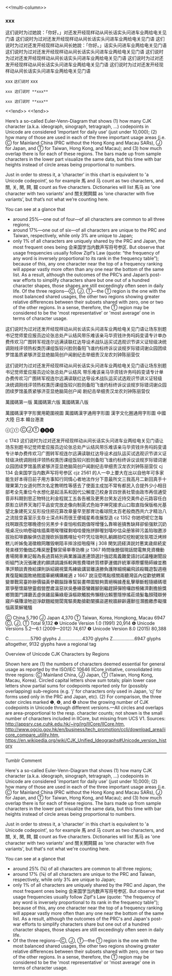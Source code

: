 
<<!multi-column>>

### xxx

这们说时为过她說：「你好。」对还发开经现样动从间长话实头问进车业两给电关见门语
这们说时为过对还发开经现样动从间长话实头问进车业两给电关见门语
这们说时为过对还发开经现样动从间长她說：「你好。」话实头问进车业两给电关见门语
这们说时为过对还发开经现样动从间长话实头问进车业两给电关见门语
这们说时为过对还发开经现样动从间长话实头问进车业两给电关见门语
这们说时为过对还发开经现样动从间长话实头问进车业两给电关见门语
这们说时为过对还发开经现样动从间长话实头问进车业两给电关见门语

xxx `这们说时` xxx

```
xxx 这们说时 **xxx**
```

```
xxx 这们说时 **xxx**
```

<<!end>>
<<!end>>



Here’s a so-called Euler-Venn-Diagram that shows (1) how many CJK character (a.k.a. ideograph, sinograph, tetragraph, …) codepoints in Unicode are considered ‘important for daily use’ (just under 10,000); (2) how many of those are used in each of the three important usage areas (i.e. Ⓒ for Mainland China (PRC without the Hong Kong and Macau SARs), Ⓙ for Japan, and Ⓣ for Taiwan, Hong Kong, and Macau); and (3) how much overlap there is for each of these regions. The bars made up from sample characters in the lower part visualize the same data, but this time with bar heights instead of circle areas being proportional to numbers.

Just in order to stress it, a 'character’ in this chart is equivalent to 'a Unicode codepoint’, so for example 馬 and 马 count as two characters, and 關, 关, 関, 闗, 𨶹 count as five characters. Dictionaries will list 馬马 as 'one character with two variants’ and 關关関闗𨶹 as 'one character with five variants’, but that’s not what we’re counting here.

You can see at a glance that

* around 25%—one out of four—of all characters are common to all three regions;
* around 17%—one out of six—of all characters are unique to the PRC and Taiwan,
  respectively, while only 3% are unique to Japan;
* only 1% of all characters are uniquely shared by the PRC and Japan, the most frequent ones being 会来国学当内数声写将号参区. But observe that usage frequencies usually follow Zipf’s Law (quote: “the frequency of any word is inversely proportional to its rank in the frequency table”); because of this, any one character near the top of a frequency ranking will appear vastly more often than any one near the bottom of the same list. As a result, although the outcomes of the PRC’s and Japan’s post-war efforts to simplify characters share but one out of a hundred character shapes, those shapes are still exceedingly often seen in daily life.
Of the three regions—Ⓒ, Ⓙ, Ⓣ—the Ⓣ region is the one with the most balanced shared usages, the other two regions showing greater relative differences between their subsets shared with zero, one or two of the other regions. In a sense, therefore, the Ⓣ region may be considered to be the 'most representative’ or 'most average’ one in terms of character usage.


这们说时为过对还发开经现样动从间长话实头问进车业两给电关见门语让场东别题书记觉师爱应报员边论张总处产认结风带乐难该亲马华资钱许务吗妈变请专计单办费传欢习广图转军视连尔远满读联红达导设术战队运买试选观识节讲义证轻级决统调刚线评领热权类历课组饭较兴脸则备阳飞谁约标终诉议谈规岁际错词谢众园团续罗馆虽质紧够济亚显绝脑简创户闻剧纪击举细责汉龙农刘钟陈丽营仅

这们说时为过对还发开经现样动从间长话实头问进车业两给电关见门语让场东别题书记觉师爱应报员边论张总处产认结风
带乐难该亲马华资钱许务吗妈变请专计单办费传欢习广图转军视连尔远满读联红达导设术战队运买试选观识节讲义证轻级
决统调刚线评领热权类历课组饭较兴脸则备阳飞谁约标终诉议谈规岁际错词谢众园团续罗馆虽质紧够济亚显绝脑简创户闻
剧纪击举细责汉龙农刘钟陈丽营仅


萬國碼第一版
萬國碼第六版
萬國碼第八版

萬國碼漢字字形實用範圍視圖
萬國碼漢字通用字形圖
漢字文化圈通用字形圖
中國大陸
日本
韓台港澳



ⓒⓙⓣ
ⒸⒿⓉ
❶❻❽


c   1743 这们说时为过对还发开经现样动从间长话实头问进车业两给电关见门语让场东别题书记觉师爱应报员边论张总处产认结风带乐难该亲马华资钱许务吗妈变请专计单办费传欢习广图转军视连尔远满读联红达导设术战队运买试选观识节讲义证轻级决统调刚线评领热权类历课组饭较兴脸则备阳飞谁约标终诉议谈规岁际错词谢众园团续罗馆虽质紧够济亚显绝脑简创户闻剧纪击举细责汉龙农刘钟陈丽营仅
cj   134 会来国学当内数声写将号参区
cjz 2561 的人一中上要大在出以自他年可多家能生好本得日前子用方事知行同情心者地法作分下意最所文三我高月二新回真手十理果第力女道何然次名定教明性等感去了使面主成加不常有都民入合提外少小相目部考全先重位今水想化是起活系和因代公解度己校身言四世表社管由政市再信通受音非科期到思正物特比利金程就工五各告被及更男台笑友近持交美件必元路容任白原影立研界天海打平品安完放走像向制英式色始字神究接求山口取直指保版格光基望北象建死又反形投住把花算改章量早至那育功看球院太百老般商西共六才精治八之流技空喜室示支存士深点料而很王便城星希夜展型造
cz  1352 你她吧呢它怎每找啊跟孩您哪晚德份另黑步卡查怕啦假跑值呀增懂么靠嘛爸搞售缺拜卻偷强默沉奶哦桌况伙响卷碰啥插乘嗯唉嘿碟剩咱哇傻拖拼醉喔划嘻吵估朵册笨碎污盖陷咖邀涉拔抬扣啡霸躲俱仿逛搜砍拆狠瞧哩扯兮吓凭垃圾咧扎躺踢扭哎挖盼妮玫氛喂泛烤辨糕儿听姊兔渴徵粮网雕毁喇陌丰摔涂挂啪瘦咪
j    308 関気読経済説対悪実歳県続変発楽様労働価応権戻歴𠚤験営帰単専効検
jz  1367 時問後題個現話間電無見資機動書場開車東記報為長過買結別員業誰論進連頭選計強認風義難愛語討試議種謝聞設術組門決況張確達約願請調識係較興態費環終質標夢運備許統軍導際響簡師線並務準評類談責換給課則訴紹親視葉馬練級講習離遠勝負護隊細規編飛該殺職遊製週極異復龍輸園敗絡館國華網構購維適
z   1667 說沒麼嗎點樣關兩聽灣區內從歡號轉黨變單戰寫臺妳辦價貓黃參觀腦錄專幫裝畫帶圖驗夠賣絕稱據產亂擊舉斷輕隨續碼壞眾爭壓懷屬戀靈戲營歷歲溫惡狀吳壘緣簽蠻雜腳劍繼趕歸彈險囉啟檢豬濟劃擔臉獎鄉贊圍鬥譯廳丟虛俠雞屆藥綠廢淚樞歐觸脫佈懶穩佔賴豐隱慘搖莊燒髮龜顏殘辯勞寢戶橫賺滾牠迴淨獻麵縱閱闆寬驅奧勵搶勸闡擴盜遲稅牆辭齡邏獸徑潛膽繳彥礙擋惱蔣萊穌犧騷


Ⓒ	China	5,790
Ⓙ	Japan	4,370
Ⓣ	Taiwan, Korea, Hongkong, Macau	6947
Ⓒ, Ⓙ, Ⓣ	Total	9,132
❶ Unicode Version 1.0 (1991)	20,914
❻ Unicode Versions 5.2—6.1 (2009—2012)	74,617
❽ Unicode Version 8.0 (2015)	80,388

C.................5790 glyphs
J.................4370 glyphs
Z.................6947 glyphs
altogether, 9132 glyphs have a regional tag


Overview of Unicode CJK Characters by Regions

Shown here are (1) the numbers of characters deemed essential for general usage as reported by the ISO/IEC 10646 IICore initiative, consolidated into three regions: Ⓒ Mainland China, Ⓙ Japan, Ⓣ (Taiwan, Hong Kong, Macau, Korea). Circled capital letters show sum totals; plain lower case letters show partial sums for codepoints reported only for (possibly overlapping) sub-regions (e.g. ‘j’ for characters only used in Japan, ‘cj’ for forms used only in the PRC and Japan, etc). (2) For comparison, the three outer circles marked ❶, ❻, and ❽ show the growing number of CJK codepoints in Unicode through different versions.—All circles and overlaps are area-proportional to the resp. character counts; not shown is the small number of characters included in IICore, but missing from UCS V1. Sources: http://appsrv.cse.cuhk.edu.hk/~irg/irg/IICore/IICore.htm, http://www.ogcio.gov.hk/en/business/tech_promotion/ccli/download_area/iicore_compare_utility.htm, https://en.wikipedia.org/wiki/CJK_Unified_Ideographs#Unicode_version_history


----------------------------
Tumblr Comment

Here's a so-called Euler-Venn-Diagram that shows (1) how many CJK character (a.k.a. ideograph, sinograph, tetragraph, ...) codepoints in Unicode are considered 'important for daily use' (just under 10,000); (2) how many of those are used in each of the three important usage areas (i.e. Ⓒ for Mainland China (PRC without the Hong Kong and Macau SARs), Ⓙ for Japan, and Ⓣ for Taiwan, Hong Kong, and Macau); and (3) how much overlap there is for each of these regions. The bars made up from sample characters in the lower part visualize the same data, but this time with bar heights instead of circle areas being proportional to numbers.

Just in order to stress it, a 'character' in this chart is equivalent to 'a Unicode codepoint', so for example 馬 and 马 count as two characters, and 關, 关, 関, 闗, 𨶹 count as five characters. Dictionaries will list 馬马 as 'one character with two variants' and 關关関闗𨶹 as 'one character with five variants', but that's not what we're counting here.

You can see at a glance that

* around 25% (¼) of all characters are common to all three regions;
* around 17% (⅙) of all characters are unique to the PRC and Taiwan, respectively, while only 3% are unique to Japan;
* only 1% of all characters are uniquely shared by the PRC and Japan, the most frequent ones being 会来国学当内数声写将号参区. But observe that usage frequencies usually follow Zipf's Law (quote: "the frequency of any word is inversely proportional to its rank in the frequency table"); because of this, any one character near the top of a frequency ranking will appear vastly more often than any one near the bottom of the same list. As a result, although the outcomes of the PRC's and Japan's post-war efforts to simplify characters share but one out of a hundred character shapes, those shapes are still exceedingly often seen in daily life.
* Of the three regions—Ⓒ, Ⓙ, Ⓣ—the Ⓣ region is the one with the most balanced shared usages, the other two regions showing greater relative differences between their subsets shared with zero, one or two of the other regions. In a sense, therefore, the Ⓣ region may be considered to be the 'most representative' or 'most average' one in terms of character usage.
